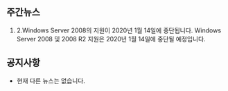 ## 주간뉴스

1) 2.Windows Server 2008의 지원이 2020년 1월 14일에 중단됩니다.
Windows Server 2008 및 2008 R2 지원은 2020년 1월 14일에 중단될 예정입니다.

## 공지사항
 - 현재 다른 뉴스는 없습니다.
 

